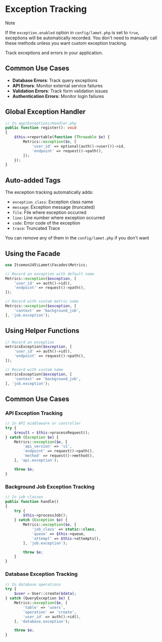 # Exception Tracking

> [!NOTE]
> If the `exception.enabled` option in `config/lamet.php` is set to `true`, exceptions will be automatically recorded. You don't need to manually call these methods unless you want custom exception tracking.

Track exceptions and errors in your application.

## Common Use Cases

- **Database Errors**: Track query exceptions
- **API Errors**: Monitor external service failures
- **Validation Errors**: Track form validation issues
- **Authentication Errors**: Monitor login failures

## Global Exception Handler

```php
// In app/Exceptions/Handler.php
public function register(): void
{
    $this->reportable(function (Throwable $e) {
        Metrics::exception($e, [
            'user_id' => optional(auth()->user())->id,
            'endpoint' => request()->path(),
        ]);
    });
}
```

## Auto-added Tags

The exception tracking automatically adds:

- `exception_class`: Exception class name
- `message`: Exception message (truncated)
- `file`: File where exception occurred
- `line`: Line number where exception occurred
- `code`: Error code of the exception
- `trace`: Truncated Trace

You can remove any of them in the `config/lamet.php` if you don't want

## Using the Facade

```php
use Itsemon245\Lamet\Facades\Metrics;

// Record an exception with default name
Metrics::exception($exception, [
    'user_id' => auth()->id(),
    'endpoint' => request()->path(),
]);

// Record with custom metric name
Metrics::exception($exception, [
    'context' => 'background_job',
], 'job.exception');
```

## Using Helper Functions

```php
// Record an exception
metricsException($exception, [
    'user_id' => auth()->id(),
    'endpoint' => request()->path(),
]);

// Record with custom name
metricsException($exception, [
    'context' => 'background_job',
], 'job.exception');
```

## Common Use Cases

### API Exception Tracking

```php
// In API middleware or controller
try {
    $result = $this->processRequest();
} catch (Exception $e) {
    Metrics::exception($e, [
        'api_version' => 'v1',
        'endpoint' => request()->path(),
        'method' => request()->method(),
    ], 'api.exception');

    throw $e;
}
```

### Background Job Exception Tracking

```php
// In job classes
public function handle()
{
    try {
        $this->processJob();
    } catch (Exception $e) {
        Metrics::exception($e, [
            'job_class' => static::class,
            'queue' => $this->queue,
            'attempt' => $this->attempts(),
        ], 'job.exception');

        throw $e;
    }
}
```

### Database Exception Tracking

```php
// In database operations
try {
    $user = User::create($data);
} catch (QueryException $e) {
    Metrics::exception($e, [
        'table' => 'users',
        'operation' => 'create',
        'user_id' => auth()->id(),
    ], 'database.exception');

    throw $e;
}
```